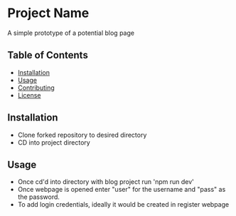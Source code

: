 # Project Name

A simple prototype of a potential blog page

## Table of Contents

- [Installation](#installation)
- [Usage](#usage)
- [Contributing](#contributing)
- [License](#license)

## Installation

- Clone forked repository to desired directory
- CD into project directory



## Usage

- Once cd'd into directory with blog project run 'npm run dev'
- Once webpage is opened enter "user" for the username and "pass" as the password.
- To add login credentials, ideally it would be created in register webpage


